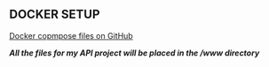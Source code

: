 ## DOCKER SETUP

[Docker copmpose files on GitHub](https://github.com/sprintcube/docker-compose-lamp)

***All the files for my API project will be placed in the /www directory***